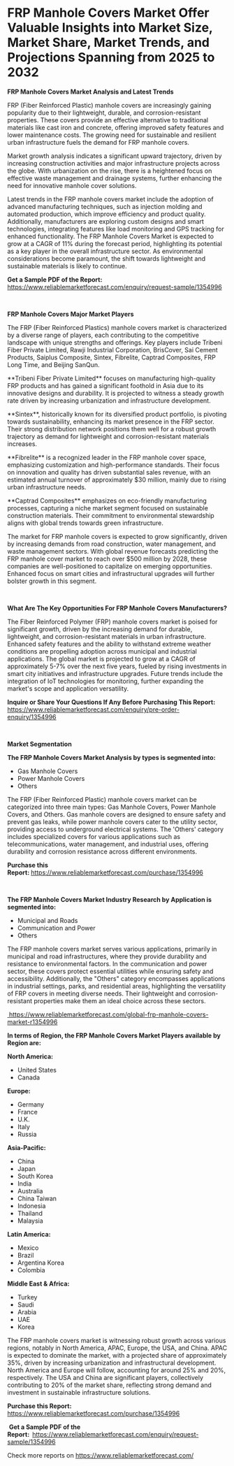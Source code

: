 <p><h1>FRP Manhole Covers Market Offer Valuable Insights into Market Size, Market Share, Market Trends, and Projections Spanning from 2025 to 2032</h1></p><p><strong>FRP Manhole Covers Market Analysis and Latest Trends</strong></p>
<p><p>FRP (Fiber Reinforced Plastic) manhole covers are increasingly gaining popularity due to their lightweight, durable, and corrosion-resistant properties. These covers provide an effective alternative to traditional materials like cast iron and concrete, offering improved safety features and lower maintenance costs. The growing need for sustainable and resilient urban infrastructure fuels the demand for FRP manhole covers.</p><p>Market growth analysis indicates a significant upward trajectory, driven by increasing construction activities and major infrastructure projects across the globe. With urbanization on the rise, there is a heightened focus on effective waste management and drainage systems, further enhancing the need for innovative manhole cover solutions.</p><p>Latest trends in the FRP manhole covers market include the adoption of advanced manufacturing techniques, such as injection molding and automated production, which improve efficiency and product quality. Additionally, manufacturers are exploring custom designs and smart technologies, integrating features like load monitoring and GPS tracking for enhanced functionality. The FRP Manhole Covers Market is expected to grow at a CAGR of 11% during the forecast period, highlighting its potential as a key player in the overall infrastructure sector. As environmental considerations become paramount, the shift towards lightweight and sustainable materials is likely to continue.</p></p>
<p><strong>Get a Sample PDF of the Report:&nbsp;</strong> <a href="https://www.reliablemarketforecast.com/enquiry/request-sample/1354996?utm_campaign=2307&utm_medium=2&utm_source=Github&utm_content=ia&utm_term=02042025&utm_id=frp-manhole-covers">https://www.reliablemarketforecast.com/enquiry/request-sample/1354996</a></p>
<p>&nbsp;</p>
<p><strong>FRP Manhole Covers Major Market Players</strong></p>
<p><p>The FRP (Fiber Reinforced Plastics) manhole covers market is characterized by a diverse range of players, each contributing to the competitive landscape with unique strengths and offerings. Key players include Tribeni Fiber Private Limited, Rawji Industrial Corporation, BrisCover, Sai Cement Products, Saiplus Composite, Sintex, Fibrelite, Captrad Composites, FRP Long Time, and Beijing SanQun.</p><p>**Tribeni Fiber Private Limited** focuses on manufacturing high-quality FRP products and has gained a significant foothold in Asia due to its innovative designs and durability. It is projected to witness a steady growth rate driven by increasing urbanization and infrastructure development.</p><p>**Sintex**, historically known for its diversified product portfolio, is pivoting towards sustainability, enhancing its market presence in the FRP sector. Their strong distribution network positions them well for a robust growth trajectory as demand for lightweight and corrosion-resistant materials increases.</p><p>**Fibrelite** is a recognized leader in the FRP manhole cover space, emphasizing customization and high-performance standards. Their focus on innovation and quality has driven substantial sales revenue, with an estimated annual turnover of approximately $30 million, mainly due to rising urban infrastructure needs.</p><p>**Captrad Composites** emphasizes on eco-friendly manufacturing processes, capturing a niche market segment focused on sustainable construction materials. Their commitment to environmental stewardship aligns with global trends towards green infrastructure.</p><p>The market for FRP manhole covers is expected to grow significantly, driven by increasing demands from road construction, water management, and waste management sectors. With global revenue forecasts predicting the FRP manhole cover market to reach over $500 million by 2028, these companies are well-positioned to capitalize on emerging opportunities. Enhanced focus on smart cities and infrastructural upgrades will further bolster growth in this segment.</p></p>
<p>&nbsp;</p>
<p><strong>What Are The Key Opportunities For FRP Manhole Covers Manufacturers?</strong></p>
<p><p>The Fiber Reinforced Polymer (FRP) manhole covers market is poised for significant growth, driven by the increasing demand for durable, lightweight, and corrosion-resistant materials in urban infrastructure. Enhanced safety features and the ability to withstand extreme weather conditions are propelling adoption across municipal and industrial applications. The global market is projected to grow at a CAGR of approximately 5-7% over the next five years, fueled by rising investments in smart city initiatives and infrastructure upgrades. Future trends include the integration of IoT technologies for monitoring, further expanding the market's scope and application versatility.</p></p>
<p><strong>Inquire or Share Your Questions If Any Before Purchasing This Report:</strong> <a href="https://www.reliablemarketforecast.com/enquiry/pre-order-enquiry/1354996?utm_campaign=2307&utm_medium=2&utm_source=Github&utm_content=ia&utm_term=02042025&utm_id=frp-manhole-covers">https://www.reliablemarketforecast.com/enquiry/pre-order-enquiry/1354996</a></p>
<p>&nbsp;</p>
<p><strong>Market Segmentation</strong></p>
<p><strong>The FRP Manhole Covers Market Analysis by types is segmented into:</strong></p>
<p><ul><li>Gas Manhole Covers</li><li>Power Manhole Covers</li><li>Others</li></ul></p>
<p><p>The FRP (Fiber Reinforced Plastic) manhole covers market can be categorized into three main types: Gas Manhole Covers, Power Manhole Covers, and Others. Gas manhole covers are designed to ensure safety and prevent gas leaks, while power manhole covers cater to the utility sector, providing access to underground electrical systems. The 'Others' category includes specialized covers for various applications such as telecommunications, water management, and industrial uses, offering durability and corrosion resistance across different environments.</p></p>
<p><strong>Purchase this Report:&nbsp;</strong><a href="https://www.reliablemarketforecast.com/purchase/1354996?utm_campaign=2307&utm_medium=2&utm_source=Github&utm_content=ia&utm_term=02042025&utm_id=frp-manhole-covers">https://www.reliablemarketforecast.com/purchase/1354996</a></p>
<p>&nbsp;</p>
<p><strong>The FRP Manhole Covers Market Industry Research by Application is segmented into:</strong></p>
<p><ul><li>Municipal and Roads</li><li>Communication and Power</li><li>Others</li></ul></p>
<p><p>The FRP manhole covers market serves various applications, primarily in municipal and road infrastructures, where they provide durability and resistance to environmental factors. In the communication and power sector, these covers protect essential utilities while ensuring safety and accessibility. Additionally, the "Others" category encompasses applications in industrial settings, parks, and residential areas, highlighting the versatility of FRP covers in meeting diverse needs. Their lightweight and corrosion-resistant properties make them an ideal choice across these sectors.</p></p>
<p><a href="https://www.reliablemarketforecast.com/global-frp-manhole-covers-market-r1354996?utm_campaign=2307&utm_medium=2&utm_source=Github&utm_content=ia&utm_term=02042025&utm_id=frp-manhole-covers">&nbsp;https://www.reliablemarketforecast.com/global-frp-manhole-covers-market-r1354996</a></p>
<p><strong>In terms of Region, the FRP Manhole Covers Market Players available by Region are:</strong></p>
<p>
    <p> <strong> North America: </strong>
        <ul>
            <li>United States</li>
            <li>Canada</li>
        </ul>
        </p> 
    <p> <strong> Europe: </strong>
        <ul>
            <li>Germany</li>
            <li>France</li>
            <li>U.K.</li>
            <li>Italy</li>
            <li>Russia</li>
        </ul>
        </p> 
    <p> <strong> Asia-Pacific: </strong>
        <ul>
            <li>China</li>
            <li>Japan</li>
            <li>South Korea</li>
            <li>India</li>
            <li>Australia</li>
            <li>China Taiwan</li>
            <li>Indonesia</li>
            <li>Thailand</li>
            <li>Malaysia</li>
        </ul>
        </p> 
    <p> <strong> Latin America: </strong>
        <ul>
            <li>Mexico</li>
            <li>Brazil</li>
            <li>Argentina Korea</li>
            <li>Colombia</li>
        </ul>
        </p> 
    <p> <strong> Middle East & Africa: </strong>
        <ul>
            <li>Turkey</li>
            <li>Saudi</li>
            <li>Arabia</li>
            <li>UAE</li>
            <li>Korea</li>
        </ul>
    </p>
    </p>
<p><p>The FRP manhole covers market is witnessing robust growth across various regions, notably in North America, APAC, Europe, the USA, and China. APAC is expected to dominate the market, with a projected share of approximately 35%, driven by increasing urbanization and infrastructural development. North America and Europe will follow, accounting for around 25% and 20%, respectively. The USA and China are significant players, collectively contributing to 20% of the market share, reflecting strong demand and investment in sustainable infrastructure solutions.</p></p>
<p><strong>Purchase this Report: </strong><a href="https://www.reliablemarketforecast.com/purchase/1354996?utm_campaign=2307&utm_medium=2&utm_source=Github&utm_content=ia&utm_term=02042025&utm_id=frp-manhole-covers">https://www.reliablemarketforecast.com/purchase/1354996</a></p>
<p>&nbsp;<strong>Get a Sample PDF of the Report:&nbsp;&nbsp;</strong><a href="https://www.reliablemarketforecast.com/enquiry/request-sample/1354996?utm_campaign=2307&utm_medium=2&utm_source=Github&utm_content=ia&utm_term=02042025&utm_id=frp-manhole-covers">https://www.reliablemarketforecast.com/enquiry/request-sample/1354996</a></p>
<p><strong></strong></p>
<p>Check more reports on <a href="https://www.reliablemarketforecast.com/?utm_campaign=2307&utm_medium=2&utm_source=Github&utm_content=ia&utm_term=02042025&utm_id=frp-manhole-covers">https://www.reliablemarketforecast.com/</a></p>